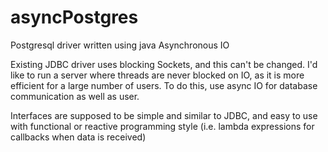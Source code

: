 # asyncPostgres
Postgresql driver written using java Asynchronous IO


Existing JDBC driver uses blocking Sockets, and this can't be changed.
I'd like to run a server where threads are never blocked on IO, as it is more efficient for a large number of users.
To do this, use async IO for database communication as well as user.

Interfaces are supposed to be simple and similar to JDBC, and easy to use with functional or reactive programming style 
(i.e. lambda expressions for callbacks when data is received)
